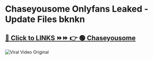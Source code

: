 
 # Chaseyousome Onlyfans Leaked - Update Files bknkn

## <h2><a href="https://clipsfans.com/Chaseyousome&ref=git">🔗 Click to LINKS ⏩⏩ 👉 🟢 Chaseyousome </a></h2>

<a href="https://clipsfans.com/Chaseyousome&ref=git" rel="nofollow" data-target="animated-image.originalLink"><img src="https://i.ibb.co.com/xMMVF88/686577567.gif" alt="Viral Video Original" style="max-width: 100%; display: inline-block;" data-target="animated-image.originalImage"></a>

